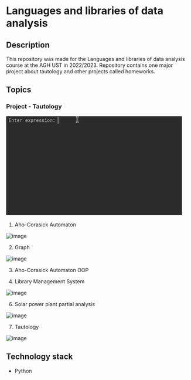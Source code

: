 # Languages and libraries of data analysis
## Description
This repository was made for the Languages and libraries of data analysis course at the AGH UST in 2022/2023. Repository contains one major project about tautology
and other projects called homeworks.

## Topics
### Project - Tautology

![](images\tautology.gif)





1. Aho-Corasick Automaton

![image](https://github.com/bjam24/agh-languages-and-libraries-of-data-analysis/assets/61807667/05d172e0-0776-4cb9-9811-2eb98e5435c2)

2. Graph

![image](https://github.com/bjam24/agh-languages-and-libraries-of-data-analysis/assets/61807667/ace55bf5-0d3d-4693-9b18-ab4491381a96)

3. Aho-Corasick Automaton OOP

4. Library Management System

![image](https://github.com/bjam24/agh-languages-and-libraries-of-data-analysis/assets/61807667/443e1b4b-7137-4910-be4b-38ca69219c7d)

6. Solar power plant partial analysis

![image](https://github.com/bjam24/agh-languages-and-libraries-of-data-analysis/assets/61807667/b1f22869-8c28-40bf-b439-39dec8790719)

7. Tautology

![image](https://github.com/bjam24/agh-languages-and-libraries-of-data-analysis/assets/61807667/d6a30f74-14c2-4bb3-820e-2442b3b34b37)

## Technology stack
- Python
